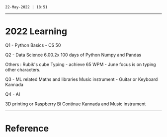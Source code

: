 `22-May-2022 | 18:51`

---
# 2022 Learning

Q1 - Python Basics - CS 50

Q2 - Data Science 6.00.2x 
		100 days of Python
		Numpy and Pandas

Others : Rubik's cube
				Typing - achieve 65 WPM - June focus is on typing other characters.

Q3 - ML related Maths and libraries
Music instrument - Guitar or Keyboard
								Kannada


Q4 - AI  

3D printing or Raspberry Bi 
Continue Kannada and Music instrument
	


---
# Reference
